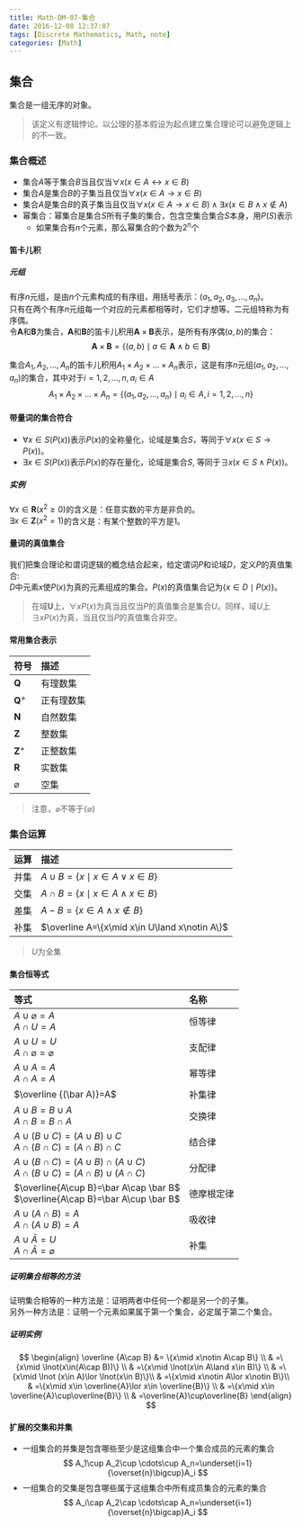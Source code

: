 ```yaml
---
title: Math-DM-07-集合
date: 2016-12-08 12:37:07
tags: [Discrete Mathematics, Math, note]
categories: [Math]
---
```

## 集合
集合是一组无序的对象。
> 该定义有逻辑悖论。以公理的基本假设为起点建立集合理论可以避免逻辑上的不一致。
    
### 集合概述
* 集合$A$等于集合$B$当且仅当$∀x(x\in A↔︎x\in B)$
* 集合$A$是集合$B$的子集当且仅当$∀x(x\in A→x\in B)$
* 集合$A$是集合$B$的真子集当且仅当$∀x(x\in A→x\in B)∧∃x(x∈B∧x∉A)$
* 幂集合：幂集合是集合$S$所有子集的集合，包含空集合集合$S$本身，用$P(S)$表示
    - 如果集合有$n$个元素，那么幂集合的个数为$2^n$个

#### 笛卡儿积
##### 元组

有序$n$元组，是由$n$个元素构成的有序组，用括号表示：$(a_1,a_2,a_3,...,a_n)$。      
只有在两个有序$n$元组每一个对应的元素都相等时，它们才想等。二元组特称为有序偶。    
令$\mathbf A$和$\mathbf B$为集合，$\mathbf A$和$\mathbf B$的笛卡儿积用$\mathbf A\times\mathbf B$表示，是所有有序偶$(a,b)$的集合： 
$$ \mathbf A\times\mathbf B=\{(a,b)\mid a\in \mathbf A\land b\in \mathbf B\}$$

集合$A_1,A_2,\dots,A_n$的笛卡儿积用$A_1\times A_2\times \dots \times A_n$表示，这是有序$n$元组$(a_1,a_2,\dots,a_n)$的集合，其中对于$i=1,2,\dots,n, a_i∈A$
$$
    A_1\times A_2\times \dots \times A_n = \{(a_1,a_2,\dots ,a_n)\mid a_i∈A,i=1,2,\dots,n\}
$$
#### 带量词的集合符合
* $∀x∈S(P(x))$表示$P(x)$的全称量化，论域是集合$S$，等同于$∀x(x∈S→P(x))$。
* $∃x∈S(P(x))$表示$P(x)$的存在量化，论域是集合$S$, 等同于$∃x(x∈S∧P(x))$。

##### 实例
$\forall x\in \mathbf R(x^2\ge 0)$的含义是：任意实数的平方是非负的。      
$\exists x\in \mathbf Z(x^2=1)$的含义是：有某个整数的平方是1。

#### 量词的真值集合
我们把集合理论和谓词逻辑的概念结合起来，给定谓词$P$和论域$D$，定义$P$的真值集合:    
$D$中元素$x$使$P(x)$为真的元素组成的集合。$P(x)$的真值集合记为$\{x\in D\mid P(x)\}$。 
> 在域$\mathbf U$上，$\forall xP(x)$为真当且仅当$P$的真值集合是集合$U$。同样，域$U$上$\exists xP(x)$为真，当且仅当$P$的真值集合非空。


#### 常用集合表示
|符号|描述|
|:--|:---|
|$\mathbf Q$|有理数集|
|$\mathbf Q^+$| 正有理数集|
|$\mathbf N$|自然数集|
|$\mathbf Z$|整数集|
|$\mathbf Z^+$|正整数集|
|$\mathbf R$|实数集|
|$\varnothing$|空集|

> 注意，$\varnothing$不等于$\{\varnothing\}$

### 集合运算
|运算|描述|
|:--|:---|
|并集|$A\cup B=\{x\mid x\in A\lor x\in B\}$|
|交集|$A\cap B=\{x\mid x\in A\land x\in B\}$|
|差集|$A-B=\{x\in A\land x\notin B\}$|
|补集|$\overline A=\{x\mid x\in U\land x\notin A\}$|

> $U$为全集


#### 集合恒等式
|等式|名称|
|:--|:--|
|$A∪\varnothing=A$ <br>$A\cap U=A$|恒等律|
|$A\cup U=U$<br>$A\cap \varnothing=\varnothing$|支配律|
|$A\cup A=A$<br>$A\cap A=A$|幂等律|
|$\overline {(\bar A)}=A$|补集律|
|$A\cup B=B\cup A$<br>$A\cap B=B\cap A$|交换律|
|$A\cup (B\cup C)=(A\cup B)\cup C$<br>$A\cap(B\cap C)=(A\cap B)\cap C$|结合律|
|$A\cup(B\cap C)=(A\cup B)\cap(A\cup C)$<br>$A\cap(B\cup C)=(A\cap B)\cup(A\cap C)$|分配律|
|$\overline{A\cup B}=\bar A\cap \bar B$<br>$\overline{A\cap B}=\bar A\cup \bar B$|德摩根定律|
|$A\cup(A\cap B)=A$<br>$A\cap(A\cup B)=A$|吸收律|
|$A\cup \bar A=U$<br>$A\cap \bar A=\varnothing$|补集|

##### 证明集合相等的方法
证明集合相等的一种方法是：证明两者中任何一个都是另一个的子集。    
另外一种方法是：证明一个元素如果属于第一个集合，必定属于第二个集合。 

##### 证明实例
$$ \begin{align}
\overline {A\cap B} &= \{x\mid x\notin A\cap B\} \\
&   =\{x\mid \lnot(x\in(A\cap B))\} \\
&   =\{x\mid \lnot(x\in A\land x\in B)\} \\
&   =\{x\mid \lnot (x\in A)\lor \lnot(x\in B)\}\\
&   =\{x\mid x\notin A\lor x\notin B\}\\
&   =\{x\mid x\in \overline{A}\lor x\in \overline{B}\} \\
&   =\{x\mid x\in \overline{A}\cup\overline{B}\} \\
&   =\overline{A}\cup\overline{B}
\end{align}
$$

#### 扩展的交集和并集
* 一组集合的并集是包含哪些至少是这组集合中一个集合成员的元素的集合  
$$
    A_1\cup A_2\cup \cdots\cup A_n=\underset{i=1}{\overset{n}\bigcup}A_i
$$
* 一组集合的交集是包含哪些属于这组集合中所有成员集合的元素的集合
$$
    A_i\cap A_2\cap \cdots\cap A_n=\underset{i=1}{\overset{n}\bigcap}A_i
$$
